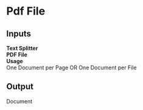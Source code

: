 # Pdf File

## Inputs 
**Text Splitter** <br>
**PDF File** <br>
**Usage** <br>
One Document per Page OR One Document per File <br>
## Output
Document

